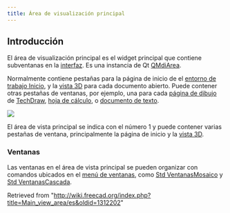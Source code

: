 ```yaml
---
title: Área de visualización principal
---
```

## Introducción

El área de visualización principal es el widget principal que contiene subventanas en la [interfaz](/Interface/es "Interface/es"). Es una instancia de Qt [QMdiArea](https://doc.qt.io/qt-5/qmdiarea.html).

Normalmente contiene pestañas para la página de inicio de el [entorno de trabajo Inicio](/Start_Workbench/es "Start Workbench/es"), y la [vista 3D](/3D_view/es "3D view/es") para cada documento abierto. Puede contener otras pestañas de ventanas, por ejemplo, una para cada [página de dibujo](/TechDraw_PageDefault/es "TechDraw PageDefault/es") de [TechDraw](/TechDraw_Workbench/es "TechDraw Workbench/es"), [hoja de cálculo](/Spreadsheet/es "Spreadsheet/es"), o [documento de texto](/Std_TextDocument/es "Std TextDocument/es").

![](/images/FreeCAD_interface_base_divisions.svg)

El área de vista principal se indica con el número 1 y puede contener varias pestañas de ventana, principalmente la página de inicio y la [vista 3D](/3D_view "3D view").

### Ventanas

Las ventanas en el área de vista principal se pueden organizar con comandos ubicados en el [menú de ventanas](/Std_Windows_Menu/es "Std Windows Menu/es"), como [Std VentanasMosaico](/index.php?title=Std_TileWindows/es&action=edit&redlink=1 "Std TileWindows/es (page does not exist)") y [Std VentanasCascada](/index.php?title=Std_CascadeWindows/es&action=edit&redlink=1 "Std CascadeWindows/es (page does not exist)").

Retrieved from "<http://wiki.freecad.org/index.php?title=Main_view_area/es&oldid=1312202>"